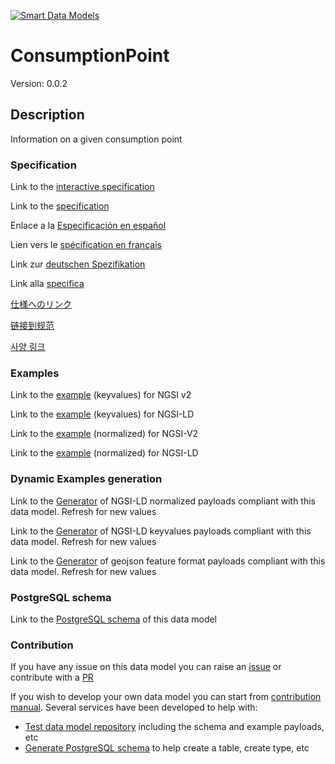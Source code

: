 [![Smart Data Models](https://smartdatamodels.org/wp-content/uploads/2022/01/SmartDataModels_logo.png "Logo")](https://smartdatamodels.org)
# ConsumptionPoint
Version: 0.0.2

## Description 

Information on a given consumption point
### Specification

Link to the [interactive specification](https://swagger.lab.fiware.org/?url=https://smart-data-models.github.io/dataModel.Consumption/ConsumptionPoint/swagger.yaml)

Link to the [specification](https://github.com/smart-data-models/dataModel.Consumption/blob/master/ConsumptionPoint/doc/spec.md)

Enlace a la [Especificación en español](https://github.com/smart-data-models/dataModel.Consumption/blob/master/ConsumptionPoint/doc/spec_ES.md)

Lien vers le [spécification en français](https://github.com/smart-data-models/dataModel.Consumption/blob/master/ConsumptionPoint/doc/spec_FR.md)

Link zur [deutschen Spezifikation](https://github.com/smart-data-models/dataModel.Consumption/blob/master/ConsumptionPoint/doc/spec_DE.md)

Link alla [specifica](https://github.com/smart-data-models/dataModel.Consumption/blob/master/ConsumptionPoint/doc/spec_IT.md)

[仕様へのリンク](https://github.com/smart-data-models/dataModel.Consumption/blob/master/ConsumptionPoint/doc/spec_JA.md)

[链接到规范](https://github.com/smart-data-models/dataModel.Consumption/blob/master/ConsumptionPoint/doc/spec_ZH.md)

[사양 링크](https://github.com/smart-data-models/dataModel.Consumption/blob/master/ConsumptionPoint/doc/spec_KO.md)
### Examples

Link to the [example](https://smart-data-models.github.io/dataModel.Consumption/ConsumptionPoint/examples/example.json) (keyvalues) for NGSI v2

Link to the [example](https://smart-data-models.github.io/dataModel.Consumption/ConsumptionPoint/examples/example.jsonld) (keyvalues) for NGSI-LD

Link to the [example](https://smart-data-models.github.io/dataModel.Consumption/ConsumptionPoint/examples/example-normalized.json) (normalized) for NGSI-V2

Link to the [example](https://smart-data-models.github.io/dataModel.Consumption/ConsumptionPoint/examples/example-normalized.jsonld) (normalized) for NGSI-LD
### Dynamic Examples generation

Link to the [Generator](https://smartdatamodels.org/extra/ngsi-ld_generator.php?schemaUrl=https://raw.githubusercontent.com/smart-data-models/dataModel.Consumption/master/ConsumptionPoint/schema.json&email=info@smartdatamodels.org) of NGSI-LD normalized payloads compliant with this data model. Refresh for new values

Link to the [Generator](https://smartdatamodels.org/extra/ngsi-ld_generator_keyvalues.php?schemaUrl=https://raw.githubusercontent.com/smart-data-models/dataModel.Consumption/master/ConsumptionPoint/schema.json&email=info@smartdatamodels.org) of NGSI-LD keyvalues payloads compliant with this data model. Refresh for new values

Link to the [Generator](https://smartdatamodels.org/extra/geojson_features_generator.php?schemaUrl=https://raw.githubusercontent.com/smart-data-models/dataModel.Consumption/master/ConsumptionPoint/schema.json&email=info@smartdatamodels.org) of geojson feature format payloads compliant with this data model. Refresh for new values
### PostgreSQL schema

Link to the [PostgreSQL schema](https://github.com/smart-data-models/dataModel.Consumption/blob/master/ConsumptionPoint/schema.sql) of this data model
### Contribution

 If you have any issue on this data model you can raise an [issue](https://github.com/smart-data-models/dataModel.Consumption/issues)  or contribute with a [PR](https://github.com/smart-data-models/dataModel.Consumption/pulls)

 If you wish to develop your own data model you can start from [contribution manual](https://bit.ly/contribution_manual). Several services have been developed to help with: 
 - [Test data model repository](https://smartdatamodels.org/index.php/data-models-contribution-api/) including the schema and example payloads, etc
 - [Generate PostgreSQL schema](https://smartdatamodels.org/index.php/sql-service/) to help create a table, create type, etc